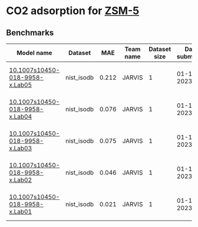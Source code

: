 # CO2 adsorption for [ZSM-5 ](https://adsorption.nist.gov/isodb/index.php?DOI=10.1007/s10450-018-9958-x#biblio) 

<h2>Benchmarks</h2>

<table style="width:100%" id="j_table">
 <thead>
  <tr>
<th>Model name</th><th>Dataset</th>
    <th>MAE</th>
    <th>Team name</th>
    <th>Dataset size</th>
    <th>Date submitted</th>
    <th>Notes</th>
  </tr>
 </thead>
<!--table_content--><tr><td><a href="https://github.com/usnistgov/jarvis_leaderboard/tree/main/jarvis_leaderboard/benchmarks/10.1007s10450-018-9958-x.Lab05" target="_blank">10.1007s10450-018-9958-x.Lab05</a></td><td>nist_isodb</td><td>0.212</td><td>JARVIS</td><td>1</td><td>01-14-2023</td><td><a href="https://github.com/usnistgov/jarvis_leaderboard/tree/main/jarvis_leaderboard/benchmarks/10.1007s10450-018-9958-x.Lab05/EXP-Spectra-co2_RM_8852-nist_isodb-test-multimae.csv.zip" target="_blank">CSV</a>, <a href="https://github.com/usnistgov/jarvis_leaderboard/tree/main/jarvis_leaderboard/dataset/EXP/Spectra/nist_isodb_co2_RM_8852.json.zip" target="_blank">JSON</a>, <a href="https://github.com/usnistgov/jarvis_leaderboard/tree/main/jarvis_leaderboard/benchmarks/10.1007s10450-018-9958-x.Lab05/run.sh " target="_blank">run.sh</a>, <a href="https://github.com/usnistgov/jarvis_leaderboard/tree/main/jarvis_leaderboard/benchmarks/10.1007s10450-018-9958-x.Lab05/metadata.json " target="_blank">Info</a></td></tr><!--table_content--><tr><td><a href="https://github.com/usnistgov/jarvis_leaderboard/tree/main/jarvis_leaderboard/benchmarks/10.1007s10450-018-9958-x.Lab04" target="_blank">10.1007s10450-018-9958-x.Lab04</a></td><td>nist_isodb</td><td>0.076</td><td>JARVIS</td><td>1</td><td>01-14-2023</td><td><a href="https://github.com/usnistgov/jarvis_leaderboard/tree/main/jarvis_leaderboard/benchmarks/10.1007s10450-018-9958-x.Lab04/EXP-Spectra-co2_RM_8852-nist_isodb-test-multimae.csv.zip" target="_blank">CSV</a>, <a href="https://github.com/usnistgov/jarvis_leaderboard/tree/main/jarvis_leaderboard/dataset/EXP/Spectra/nist_isodb_co2_RM_8852.json.zip" target="_blank">JSON</a>, <a href="https://github.com/usnistgov/jarvis_leaderboard/tree/main/jarvis_leaderboard/benchmarks/10.1007s10450-018-9958-x.Lab04/run.sh " target="_blank">run.sh</a>, <a href="https://github.com/usnistgov/jarvis_leaderboard/tree/main/jarvis_leaderboard/benchmarks/10.1007s10450-018-9958-x.Lab04/metadata.json " target="_blank">Info</a></td></tr><!--table_content--><tr><td><a href="https://github.com/usnistgov/jarvis_leaderboard/tree/main/jarvis_leaderboard/benchmarks/10.1007s10450-018-9958-x.Lab03" target="_blank">10.1007s10450-018-9958-x.Lab03</a></td><td>nist_isodb</td><td>0.075</td><td>JARVIS</td><td>1</td><td>01-14-2023</td><td><a href="https://github.com/usnistgov/jarvis_leaderboard/tree/main/jarvis_leaderboard/benchmarks/10.1007s10450-018-9958-x.Lab03/EXP-Spectra-co2_RM_8852-nist_isodb-test-multimae.csv.zip" target="_blank">CSV</a>, <a href="https://github.com/usnistgov/jarvis_leaderboard/tree/main/jarvis_leaderboard/dataset/EXP/Spectra/nist_isodb_co2_RM_8852.json.zip" target="_blank">JSON</a>, <a href="https://github.com/usnistgov/jarvis_leaderboard/tree/main/jarvis_leaderboard/benchmarks/10.1007s10450-018-9958-x.Lab03/run.sh " target="_blank">run.sh</a>, <a href="https://github.com/usnistgov/jarvis_leaderboard/tree/main/jarvis_leaderboard/benchmarks/10.1007s10450-018-9958-x.Lab03/metadata.json " target="_blank">Info</a></td></tr><!--table_content--><tr><td><a href="https://github.com/usnistgov/jarvis_leaderboard/tree/main/jarvis_leaderboard/benchmarks/10.1007s10450-018-9958-x.Lab02" target="_blank">10.1007s10450-018-9958-x.Lab02</a></td><td>nist_isodb</td><td>0.046</td><td>JARVIS</td><td>1</td><td>01-14-2023</td><td><a href="https://github.com/usnistgov/jarvis_leaderboard/tree/main/jarvis_leaderboard/benchmarks/10.1007s10450-018-9958-x.Lab02/EXP-Spectra-co2_RM_8852-nist_isodb-test-multimae.csv.zip" target="_blank">CSV</a>, <a href="https://github.com/usnistgov/jarvis_leaderboard/tree/main/jarvis_leaderboard/dataset/EXP/Spectra/nist_isodb_co2_RM_8852.json.zip" target="_blank">JSON</a>, <a href="https://github.com/usnistgov/jarvis_leaderboard/tree/main/jarvis_leaderboard/benchmarks/10.1007s10450-018-9958-x.Lab02/run.sh " target="_blank">run.sh</a>, <a href="https://github.com/usnistgov/jarvis_leaderboard/tree/main/jarvis_leaderboard/benchmarks/10.1007s10450-018-9958-x.Lab02/metadata.json " target="_blank">Info</a></td></tr><!--table_content--><tr><td><a href="https://github.com/usnistgov/jarvis_leaderboard/tree/main/jarvis_leaderboard/benchmarks/10.1007s10450-018-9958-x.Lab01" target="_blank">10.1007s10450-018-9958-x.Lab01</a></td><td>nist_isodb</td><td>0.021</td><td>JARVIS</td><td>1</td><td>01-14-2023</td><td><a href="https://github.com/usnistgov/jarvis_leaderboard/tree/main/jarvis_leaderboard/benchmarks/10.1007s10450-018-9958-x.Lab01/EXP-Spectra-co2_RM_8852-nist_isodb-test-multimae.csv.zip" target="_blank">CSV</a>, <a href="https://github.com/usnistgov/jarvis_leaderboard/tree/main/jarvis_leaderboard/dataset/EXP/Spectra/nist_isodb_co2_RM_8852.json.zip" target="_blank">JSON</a>, <a href="https://github.com/usnistgov/jarvis_leaderboard/tree/main/jarvis_leaderboard/benchmarks/10.1007s10450-018-9958-x.Lab01/run.sh " target="_blank">run.sh</a>, <a href="https://github.com/usnistgov/jarvis_leaderboard/tree/main/jarvis_leaderboard/benchmarks/10.1007s10450-018-9958-x.Lab01/metadata.json " target="_blank">Info</a></td></tr><!--table_content-->
</table>